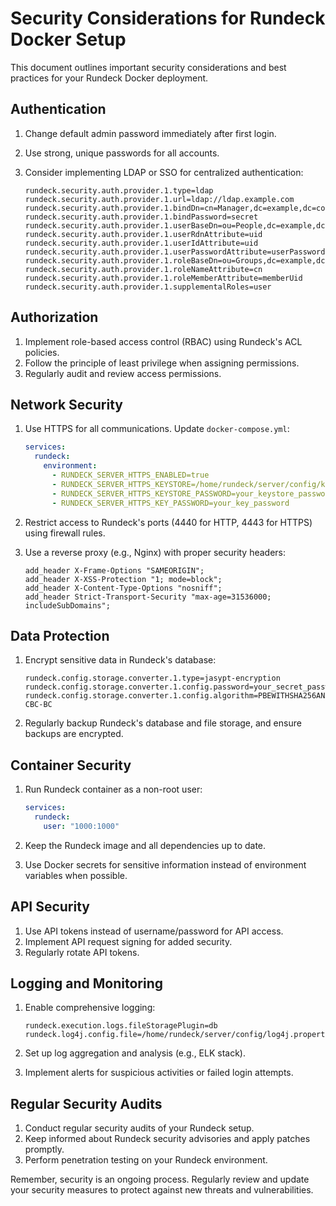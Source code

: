 # Security Considerations for Rundeck Docker Setup

This document outlines important security considerations and best practices for your Rundeck Docker deployment.

## Authentication

1. Change default admin password immediately after first login.
2. Use strong, unique passwords for all accounts.
3. Consider implementing LDAP or SSO for centralized authentication:

   ```properties
   rundeck.security.auth.provider.1.type=ldap
   rundeck.security.auth.provider.1.url=ldap://ldap.example.com
   rundeck.security.auth.provider.1.bindDn=cn=Manager,dc=example,dc=com
   rundeck.security.auth.provider.1.bindPassword=secret
   rundeck.security.auth.provider.1.userBaseDn=ou=People,dc=example,dc=com
   rundeck.security.auth.provider.1.userRdnAttribute=uid
   rundeck.security.auth.provider.1.userIdAttribute=uid
   rundeck.security.auth.provider.1.userPasswordAttribute=userPassword
   rundeck.security.auth.provider.1.roleBaseDn=ou=Groups,dc=example,dc=com
   rundeck.security.auth.provider.1.roleNameAttribute=cn
   rundeck.security.auth.provider.1.roleMemberAttribute=memberUid
   rundeck.security.auth.provider.1.supplementalRoles=user
   ```

## Authorization

1. Implement role-based access control (RBAC) using Rundeck's ACL policies.
2. Follow the principle of least privilege when assigning permissions.
3. Regularly audit and review access permissions.

## Network Security

1. Use HTTPS for all communications. Update `docker-compose.yml`:

   ```yaml
   services:
     rundeck:
       environment:
         - RUNDECK_SERVER_HTTPS_ENABLED=true
         - RUNDECK_SERVER_HTTPS_KEYSTORE=/home/rundeck/server/config/keystore
         - RUNDECK_SERVER_HTTPS_KEYSTORE_PASSWORD=your_keystore_password
         - RUNDECK_SERVER_HTTPS_KEY_PASSWORD=your_key_password
   ```

2. Restrict access to Rundeck's ports (4440 for HTTP, 4443 for HTTPS) using firewall rules.
3. Use a reverse proxy (e.g., Nginx) with proper security headers:

   ```nginx
   add_header X-Frame-Options "SAMEORIGIN";
   add_header X-XSS-Protection "1; mode=block";
   add_header X-Content-Type-Options "nosniff";
   add_header Strict-Transport-Security "max-age=31536000; includeSubDomains";
   ```

## Data Protection

1. Encrypt sensitive data in Rundeck's database:

   ```properties
   rundeck.config.storage.converter.1.type=jasypt-encryption
   rundeck.config.storage.converter.1.config.password=your_secret_password
   rundeck.config.storage.converter.1.config.algorithm=PBEWITHSHA256AND128BITAES-CBC-BC
   ```

2. Regularly backup Rundeck's database and file storage, and ensure backups are encrypted.

## Container Security

1. Run Rundeck container as a non-root user:

   ```yaml
   services:
     rundeck:
       user: "1000:1000"
   ```

2. Keep the Rundeck image and all dependencies up to date.
3. Use Docker secrets for sensitive information instead of environment variables when possible.

## API Security

1. Use API tokens instead of username/password for API access.
2. Implement API request signing for added security.
3. Regularly rotate API tokens.

## Logging and Monitoring

1. Enable comprehensive logging:

   ```properties
   rundeck.execution.logs.fileStoragePlugin=db
   rundeck.log4j.config.file=/home/rundeck/server/config/log4j.properties
   ```

2. Set up log aggregation and analysis (e.g., ELK stack).
3. Implement alerts for suspicious activities or failed login attempts.

## Regular Security Audits

1. Conduct regular security audits of your Rundeck setup.
2. Keep informed about Rundeck security advisories and apply patches promptly.
3. Perform penetration testing on your Rundeck environment.

Remember, security is an ongoing process. Regularly review and update your security measures to protect against new threats and vulnerabilities.
